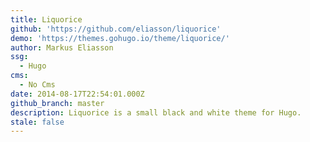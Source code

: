 ```yaml
---
title: Liquorice
github: 'https://github.com/eliasson/liquorice'
demo: 'https://themes.gohugo.io/theme/liquorice/'
author: Markus Eliasson
ssg:
  - Hugo
cms:
  - No Cms
date: 2014-08-17T22:54:01.000Z
github_branch: master
description: Liquorice is a small black and white theme for Hugo.
stale: false
---
```

